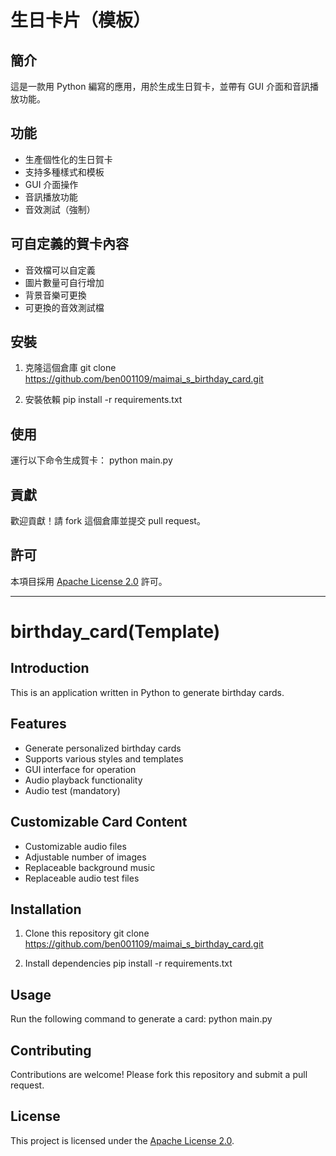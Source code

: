 # 生日卡片（模板）

## 簡介
這是一款用 Python 編寫的應用，用於生成生日賀卡，並帶有 GUI 介面和音訊播放功能。

## 功能
- 生產個性化的生日賀卡
- 支持多種樣式和模板
- GUI 介面操作
- 音訊播放功能
- 音效測試（強制）

## 可自定義的賀卡內容
- 音效檔可以自定義
- 圖片數量可自行增加
- 背景音樂可更換
- 可更換的音效測試檔

## 安裝
1. 克隆這個倉庫
git clone https://github.com/ben001109/maimai_s_birthday_card.git

2. 安裝依賴
pip install -r requirements.txt

## 使用
運行以下命令生成賀卡：
python main.py

## 貢獻
歡迎貢獻！請 fork 這個倉庫並提交 pull request。

## 許可
本項目採用 [Apache License 2.0](LICENSE) 許可。

---

# birthday_card(Template)

## Introduction
This is an application written in Python to generate birthday cards.

## Features
- Generate personalized birthday cards
- Supports various styles and templates
- GUI interface for operation
- Audio playback functionality
- Audio test (mandatory)

## Customizable Card Content
- Customizable audio files
- Adjustable number of images
- Replaceable background music
- Replaceable audio test files

## Installation
1. Clone this repository
git clone https://github.com/ben001109/maimai_s_birthday_card.git

2. Install dependencies
pip install -r requirements.txt

## Usage
Run the following command to generate a card:
python main.py

## Contributing
Contributions are welcome! Please fork this repository and submit a pull request.

## License
This project is licensed under the [Apache License 2.0](LICENSE).

